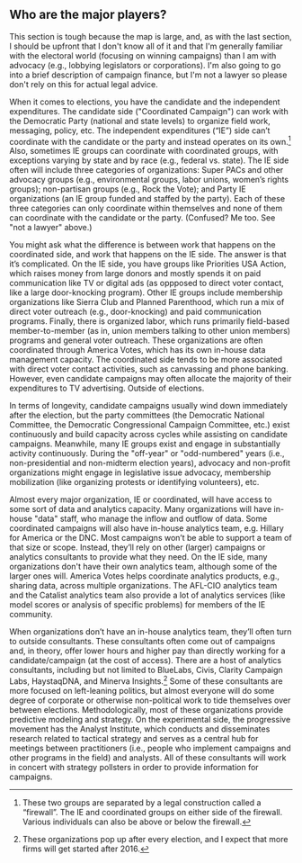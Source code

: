 ## Who are the major players?

This section is tough because the map is large, and, as with the last section, I should be upfront that I don't know all of it and that I'm generally familiar with the electoral world (focusing on winning campaigns) than I am with advocacy (e.g., lobbying legislators or corporations). I'm also going to go into a brief description of campaign finance, but I'm not a lawyer so please don't rely on this for actual legal advice.

When it comes to elections, you have the candidate and the independent expenditures. The candidate side ("Coordinated Campaign") can work with the Democratic Party (national and state levels) to organize field work, messaging, policy, etc.  The independent expenditures (“IE”) side can’t coordinate with the candidate or the party and instead operates on its own.[^1] Also, sometimes IE groups can coordinate with coordinated groups, with exceptions varying by state and by race (e.g., federal vs. state).  The IE side often will include three categories of organizations: Super PACs and other advocacy groups (e.g., environmental groups, labor unions, women’s rights groups); non-partisan groups (e.g., Rock the Vote); and Party IE organizations (an IE group funded and staffed by the party). Each of these three categories can only coordinate within themselves and none of them can coordinate with the candidate or the party. (Confused? Me too. See "not a lawyer" above.)

You might ask what the difference is between work that happens on the coordinated side, and work that happens on the IE side.  The answer is that it’s complicated.  On the IE side, you have groups like Priorities USA Action, which raises money from large donors and mostly spends it on paid communication like TV or digital ads (as oppposed to direct voter contact, like a large door-knocking program). Other IE groups include membership organizations like Sierra Club and Planned Parenthood, which run a mix of direct voter outreach (e.g., door-knocking) and paid communication programs.  Finally, there is organized labor, which runs primarily field-based member-to-member (as in, union members talking to other union members) programs and general voter outreach. These organizations are often coordinated through America Votes, which has its own in-house data management capacity. The coordinated side tends to be more associated with direct voter contact activities, such as canvassing and phone banking.  However, even candidate campaigns may often allocate the majority of their expenditures to TV advertising. Outside of elections.

In terms of longevity, candidate campaigns usually wind down immediately after the election, but the party committees (the Democratic National Committee, the Democratic Congressional Campaign Committee, etc.) exist continuously and build capacity across cycles while assisting on candidate campaigns. Meanwhile, many IE groups exist and engage in substantially activity continuously. During the "off-year" or "odd-numbered" years (i.e., non-presidential and non-midterm election years), advocacy and non-profit organizations might engage in legislative issue advocacy, membership mobilization (like organizing protests or identifying volunteers), etc. 

Almost every major organization, IE or coordinated, will have access to some sort of data and analytics capacity. Many organizations will have in-house "data" staff, who manage the inflow and outflow of data. Some coordinated campaigns will also have in-house analytics team, e.g. Hillary for America or the DNC. Most campaigns won’t be able to support a team of that size or scope. Instead, they’ll rely on other (larger) campaigns or analytics consultants to provide what they need. On the IE side, many organizations don't have their own analytics team, although some of the larger ones will. America Votes helps coordinate analytics products, e.g., sharing data, across multiple organizations. The AFL-CIO analytics team and the Catalist analytics team also provide a lot of analytics services (like model scores or analysis of specific problems) for members of the IE community.

When organizations don’t have an in-house analytics team, they’ll often turn to outside consultants. These consultants often come out of campaigns and, in theory, offer lower hours and higher pay than directly working for a candidate/campaign (at the cost of access). There are a host of analytics consultants, including but not limited to BlueLabs, Civis, Clarity Campaign Labs, HaystaqDNA, and Minerva Insights.[^2] Some of these consultants are more focused on left-leaning politics, but almost everyone will do some degree of corporate or otherwise non-political work to tide themselves over between elections. Methodologically, most of these organizations provide predictive modeling and strategy. On the experimental side, the progressive movement has the Analyst Institute, which conducts and disseminates research related to tactical strategy and serves as a central hub for meetings between practitioners (i.e., people who implement campaigns and other programs in the field) and analysts. All of these consultants will work in concert with strategy pollsters in order to provide information for campaigns.

[^1]: These two groups are separated by a legal construction called a “firewall”. The IE and coordinated groups on either side of the firewall. Various individuals can also be above or below the firewall.

[^2]: These organizations pop up after every election, and I expect that more firms will get started after 2016.
